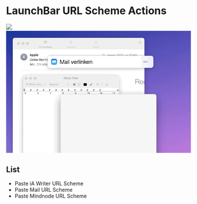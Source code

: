 # LaunchBar URL Scheme Actions

![](mindnodeURL.gif)
![](mailURL.gif)

## List
- Paste iA Writer URL Scheme
- Paste Mail URL Scheme
- Paste Mindnode URL Scheme   
